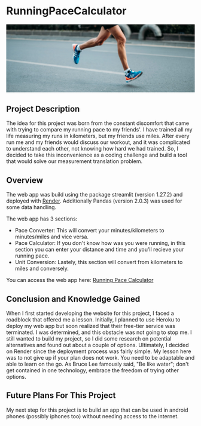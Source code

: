# RunningPaceCalculator
<img src="img\Running-Banner.jpg" alt="Your Image" width:640 height:426p >

## Project Description
The idea for this project was born from the constant discomfort that came with trying to compare my running pace to my friends'. I have trained all my life measuring my runs in kilometers, but my friends use miles. After every run me and my friends would discuss our workout, and it was complicated to understand each other, not knowing how hard we had trained. So, I decided to take this inconvenience as a coding challenge and build a tool that would solve our measurement translation problem. 

## Overview
The web app was build using the package streamlit (version 1.27.2) and deployed with [Render](https://render.com/). 
Additionally Pandas (version 2.0.3) was used for some data handling. 

The web app has 3 sections:
- Pace Converter: This will convert your minutes/kilometers to minutes/miles and vice versa.
- Pace Calculator: If you don't know how was you were running, in this section you can enter your distance and time and you'll recieve your running pace. 
- Unit Conversion: Lastely, this section will convert from kilometers to miles and conversely.

You can access the web app here: [Running Pace Calculator](https://runningpacecalculator.onrender.com/)

## Conclusion and Knowledge Gained
When I first started developing the website for this project, I faced a roadblock that offered me a lesson. Initially, I planned to use Heroku to deploy my web app but soon realized that their free-tier service was terminated. I was determined, and this obstacle was not going to stop me. I still wanted to build my project, so I did some research on potential alternatives and found out about a couple of options. Ultimately, I decided on Render since the deployment process was fairly simple. My lesson here was to not give up if your plan does not work. You need to be adaptable and able to learn on the go. As Bruce Lee famously said, "Be like water"; don't get contained in one technology, embrace the freedom of trying other options.

## Future Plans For This Project
My next step for this project is to build an app that can be used in android phones (possibly iphones too) without needing access to the internet. 

